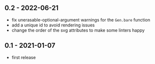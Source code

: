 ## 0.2 - 2022-06-21

- fix unerasable-optional-argument warnings for the `Gen.bare` function
- add a unique id to avoid rendering issues
- change the order of the svg attributes to make some linters happy

## 0.1 - 2021-01-07

- first release
